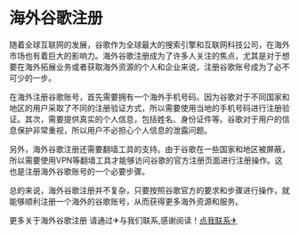 # 海外谷歌注册

随着全球互联网的发展，谷歌作为全球最大的搜索引擎和互联网科技公司，在海外市场也有着巨大的影响力。海外谷歌注册成为了许多人关注的焦点，尤其是对于想要在海外拓展业务或者获取海外资源的个人和企业来说，注册谷歌账号成为了必不可少的一步。

在海外注册谷歌账号，首先需要拥有一个海外手机号码。因为谷歌对于不同国家和地区的用户采取了不同的注册验证方式，所以需要使用当地的手机号码进行注册验证。其次，需要提供真实的个人信息，包括姓名、身份证件等。谷歌对于用户的信息保护非常重视，所以用户不必担心个人信息的泄露问题。

另外，海外谷歌注册还需要翻墙工具的支持。由于谷歌在一些国家和地区被屏蔽，所以需要使用VPN等翻墙工具才能够访问谷歌的官方注册页面进行注册操作。这也是注册海外谷歌账号的一个必要步骤。

总的来说，海外谷歌注册并不复杂，只要按照谷歌官方的要求和步骤进行操作，就能够顺利注册一个海外的谷歌账号，从而获得更多海外资源和服务。

更多关于海外谷歌注册 请通过✈与我们联系,感谢阅读！[点我联系✈](https://hk.G208.com)